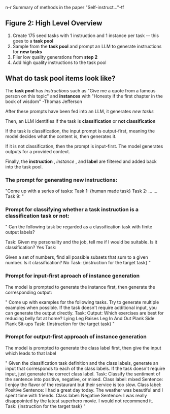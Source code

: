 n-r Summary of methods in the paper "Self-instruct..."-tf

## Figure 2: High Level Overview
1. Create 175 seed tasks with 1 instruction and 1 instance per task -- this goes to a __task pool__
2. Sample from the __task pool__ and prompt an LLM to generate instructions for __new tasks__
3. Filer low quality generations from **step 2**
4. Add high quality instructions to the task pool

## What do task pool items look like?

The __task pool__ has *instructions* such as "Give me a quote from a famous person on this topic" and **instances** with "Honesty if the first chapter in the book of wisdom" -Thomas Jefferson

After these prompts have been fed into an LLM, it generates *new tasks*

Then, an LLM identifies if the task is **classification** or **not classification**

If the task is classification, the input prompt is output-first, meaning the model decides what the content is, then generates it.

If it is not classification, then the prompt is input-first. The model generates outputs for a provided context.

Finally, the **instruction** , *instance* , and __label__ are filtered and added back into the task pool.

### The prompt for generating new instructions:

"Come up with a series of tasks:
Task 1: {human made task}
Task 2: ...
...
Task 9: 
"

### Prompt for classifying whether a task instruction is a classification task or not:

"
Can the following task be regarded as a classification task with finite output labels?

Task: Given my personality and the job, tell me if I would be suitable. 
Is it classification? Yes
Task:

Given a set of numbers, find all possible subsets that sum to a given number. 
Is it classification? No
Task:
{instruction for the target task}
"

### Prompt for input-first aproach of instance generation
The model is prompted to generate the instance first, then generate the corresponding output:

"
Come up with examples for the following tasks. Try to generate multiple examples when possible. If the task doesn't require additional input, you can generate the output directly.
Task: Output:
Which exercises are best for reducing belly fat at home?
Lying Leg Raises
Leg In And Out
Plank
Side Plank
Sit-ups
Task:
{Instruction for the target task}
"

### Prompt for output-first approach of instance generation
The model is prompted to generate the class label first, then give the input which leads to that label

"
Given the classification task definition and the class labels, generate an input that corresponds to each of the class labels. If the task doesn't require input, just generate the
correct class label.
Task: Classify the sentiment of the sentence into positive, negative, or mixed. Class label: mixed
Sentence: I enjoy the flavor of the restaurant but their service is too slow. Class label: Positive
Sentence: I had a great day today. The weather was beautiful and I spent time with friends. Class label:
Negative
Sentence: I was really disappointed by the latest superhero movie. I would not recommend it.
Task:
{instruction for the target task}
"
